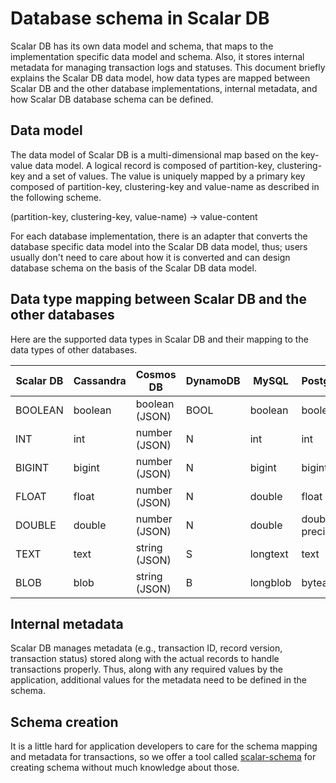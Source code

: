 # Database schema in Scalar DB

Scalar DB has its own data model and schema, that maps to the implementation specific data model and schema.
Also, it stores internal metadata for managing transaction logs and statuses.
This document briefly explains the Scalar DB data model, how data types are mapped between Scalar DB and the other database implementations, internal metadata, and how Scalar DB database schema can be defined.

## Data model

The data model of Scalar DB is a multi-dimensional map based on the key-value data model. A logical record is composed of partition-key, clustering-key and a set of values. The value is uniquely mapped by a primary key composed of partition-key, clustering-key and value-name as described in the following scheme.

(partition-key, clustering-key, value-name) -> value-content

For each database implementation, there is an adapter that converts the database specific data model into the Scalar DB data model, thus; users usually don't need to care about how it is converted and can design database schema on the basis of the Scalar DB data model. 

## Data type mapping between Scalar DB and the other databases

Here are the supported data types in Scalar DB and their mapping to the data types of other databases.

| Scalar DB | Cassandra | Cosmos DB      | DynamoDB | MySQL    | PostgreSQL       | Oracle         | SQL Server      |
| --------- | --------- | -------------- | ---------| -------- | ---------------- | -------------- | --------------- |
| BOOLEAN   | boolean   | boolean (JSON) | BOOL     | boolean  | boolean          | number(1)      | bit             |
| INT       | int       | number (JSON)  | N        | int      | int              | int            | int             |
| BIGINT    | bigint    | number (JSON)  | N        | bigint   | bigint           | number(19)     | bigint          |
| FLOAT     | float     | number (JSON)  | N        | double   | float            | binary_float   | float(24)       |
| DOUBLE    | double    | number (JSON)  | N        | double   | double precision | binary_double  | float           |
| TEXT      | text      | string (JSON)  | S        | longtext | text             | varchar2(4000) | varchar(8000)   |
| BLOB      | blob      | string (JSON)  | B        | longblob | bytea            | blob           | varbinary(8000) |

## Internal metadata

Scalar DB manages metadata (e.g., transaction ID, record version, transaction status) stored along with the actual records to handle transactions properly.
Thus, along with any required values by the application, additional values for the metadata need to be defined in the schema.

## Schema creation

It is a little hard for application developers to care for the schema mapping and metadata for transactions,
so we offer a tool called [scalar-schema](../tools/scalar-schema/README.md) for creating schema without much knowledge about those.
